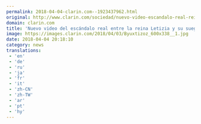 ```yaml
---
permalink: 2018-04-04-clarin.com--1923437962.html
original: http://www.clarin.com/sociedad/nuevo-video-escandalo-real-reina-letizia-suegra-sofia_0_SkuqZiGsf.html
domain: clarin.com
title: 'Nuevo video del escándalo real entre la reina Letizia y su suegra Sofía'
image: https://images.clarin.com/2018/04/03/Byuxtizoz_600x338__1.jpg
date: 2018-04-04 20:18:10
category: news
translations: 
 - 'en'
 - 'de'
 - 'ru'
 - 'ja'
 - 'fr'
 - 'it'
 - 'zh-CN'
 - 'zh-TW'
 - 'ar'
 - 'pt'
 - 'hy'
---
```


